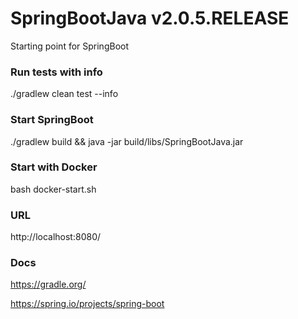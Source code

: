 # SpringBootJava v2.0.5.RELEASE

Starting point for SpringBoot

### Run tests with info
./gradlew clean test --info

### Start SpringBoot
./gradlew build && java -jar build/libs/SpringBootJava.jar

### Start with Docker

bash docker-start.sh

### URL
http://localhost:8080/

### Docs
https://gradle.org/

https://spring.io/projects/spring-boot
